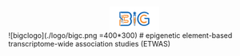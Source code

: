 <div align=center>
<img src="./logo/bigc.png" width="100" height="50" slt="bigclogo" align="middle" />
</div>
![bigclogo](./logo/bigc.png =400*300)
# epigenetic element-based transcriptome-wide association studies (ETWAS)

